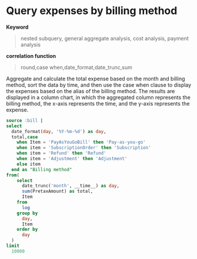 # Query expenses by billing method

**Keyword**

> nested subquery, general aggregate analysis, cost analysis, payment analysis

**correlation function**

> round,case when,date_format,date_trunc,sum

Aggregate and calculate the total expense based on the month and billing method, sort the data by time, and then use the case when clause to display the expenses based on the alias of the billing method.
The results are displayed in a column chart, in which the aggregated column represents the billing method, the x-axis represents the time, and the y-axis represents the expense.

```SQL
source :bill |
select
  date_format(day, '%Y-%m-%d') as day,
  total,case
    when Item = 'PayAsYouGoBill' then 'Pay-as-you-go'
    when item = 'SubscriptionOrder' then 'Subscription'
    when item = 'Refund' then 'Refund'
    when item = 'Adjustment' then 'Adjustment'
    else item
  end as "Billing method"
from(
    select
      date_trunc('month', __time__) as day,
      sum(PretaxAmount) as total,
      Item
    from
      log
    group by
      day,
      Item
    order by
      day
  )
limit
  10000
```
